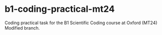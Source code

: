 # b1-coding-practical-mt24
Coding practical task for the B1 Scientific Coding course at Oxford (MT24)
Modified branch.